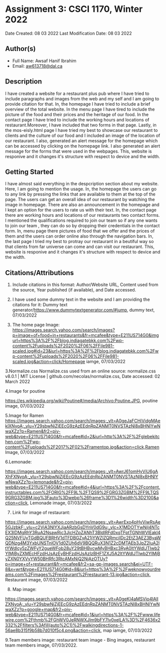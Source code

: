 # Assignment 3: CSCI 1170, Winter 2022

Date Created: 08 03 2022
Last Modification Date:  08 03 2022


## Author(s)

- Full Name: Awsaf Hanif Ibrahim
- Email: aw613718@dal.ca


## Description

I have created a  website for a restaurant plus pub where I have tried to include paragraphs and images from the web and my self and I am going to provide citation for that. In, the homepage I have tried to include a brief overview of the total website. In the menu page I have tired to include the picture of the food and their prices and the heritage of our food. In the contact page I have tried to include the working hours and locations of restaurant.Moreover, I have included that two forms in that page. Lastly, in the mos-eisly.html page I have tried my best to showcase our restaurant to clients and the culture of our food and I included an image of the location of our restaurant. I also, generated an alert message for the homepage which can be accessed by clicking on the homepage link. I also generated an alert message for the forms that were used in the webpages. This, website is responive and it changes it's structure with respect to device and the width.  


## Getting Started

I have almost said everything in the despcription section about my website. Here, I am going to mention the usage. In, the homepage the users can go to any link by pressing the links that are available to  them at the top of the page. The users can get an overall idea of our restaurant by watching the image in homepage. There are also an announcement in the homepage and I kept an option for the users to rate us with their text. In, the contact page there are working hours and locations of our restaurants two contact forms. I mentioned the qualifications required to join our team so if any one wants to join our team , they can do so by dropping their credentials in the contact form. In, menu page there pictures of food that we offer and the prices of them and the users can order online also through the navigation bars. In, the last page I tried my best to protray our restaurant in a beutiful way so that clients from far universe can come and can visit our restaurant. This, website is responive and it changes it's structure with respect to device and the width.  

## Citations/Attributions
1. Include citations in this format:
Author/Website URL, Content used from the source, Year published (if available), and Date accessed.

1. I have used some dummy text in the website and I am providing the citations for it:
Dummy text generator/https://www.dummytextgenerator.com/#jump, dummy text, 07/03/2022

2. The home page Image:
https://images.search.yahoo.com/search/images?p=image+of+food+in+restaurants&fr=mcafee&type=E211US714G0&imgurl=https%3A%2F%2Fblog.indiagatebkk.com%2Fwp-content%2Fuploads%2F2020%2F06%2FFile981-scaled.jpg#id=23&iurl=https%3A%2F%2Fblog.indiagatebkk.com%2Fwp-content%2Fuploads%2F2020%2F06%2FFile981-scaled.jpg&action=click/Homepage iamge, 07/03/2022

3.Normalize.css
Normalize.css used from an online source: normalize.css v8.0.1 | MIT License | github.com/necolas/normalize.css, Date accessed: 02 March 2022

4.Image for poutine

https://es.wikipedia.org/wiki/Poutine#/media/Archivo:Poutine.JPG, poutine image, 07/03/2022

5.Image for Ramen
https://images.search.yahoo.com/search/images;_ylt=A0geJaFCHiVidgMAeklXNyoA;_ylu=Y29sbwNiZjEEcG9zAzEEdnRpZANMT0NVSTAzNl8xBHNlYwNwaXZz?p=Ramen&fr2=piv-web&type=E211US714G0&fr=mcafee#id=2&iurl=http%3A%2F%2Fglebekitchen.com%2Fwp-content%2Fuploads%2F2017%2F02%2Framentop.jpg&action=click,Ramen Image, 07/03/2022

6.Lemonade:

https://images.search.yahoo.com/search/images;_ylt=AwrJ61omHyViU6gAXhFXNyoA;_ylu=Y29sbwNiZjEEcG9zAzEEdnRpZANMT0NVSTAzNl8xBHNlYwNwaXZz?p=lemonade&fr2=piv-web&type=E211US714G0&fr=mcafee#id=4&iurl=https%3A%2F%2Fcontent.instructables.com%2FORIG%2FF9L%2FTQS9%2FGRG3ZGBM%2FF9LTQS9GRG3ZGBM.jpg%3Fauto%3Dwebp%26frame%3D1%26width%3D2100&action=click, Lemonade image, 07/03/2022

7. Link for image of restaurant:

https://images.search.yahoo.com/search/images;_ylt=AwrExo4pHyViwRsAe5GJzbkF;_ylu=c2VjA3NlYXJjaARzbGsDYnV0dG9u;_ylc=X1MDOTYwNjI4NTcEX3IDMgRhY3RuA2NsawRjc3JjcHZpZANhT3BldlRFd0xqTFptTGNhWVlEakl4Q25NVFUyTGdBQUFBRHV1dTFDBGZyA21jYWZlZQRmcjIDc2EtZ3AEZ3ByaWQDNzg4M3YxbUNSTnlOV1d0ZUh6dV9BQQRuX3N1Z2cDMTAEb3JpZ2luA2ltYWdlcy5zZWFyY2gueWFob28uY29tBHBvcwMyBHBxc3RyA0ltYWdlJTIwb2YlMjByZXMEcHFzdHJsAzEyBHFzdHJsAzIzBHF1ZXJ5A2ltYWdlJTIwb2YlMjByZXN0YXVyYW50BHRfc3RtcAMxNjQ2NjAzOTUy?p=image+of+restaurant&fr=mcafee&fr2=sa-gp-images.search&ei=UTF-8&x=wrt&type=E211US714G0#id=8&iurl=https%3A%2F%2Fweknowyourdreams.com%2Fimages%2Frestaurant%2Frestaurant-13.jpg&action=click, Restaurant image, 07/03/2022

8. Map image:

https://images.search.yahoo.com/search/images;_ylt=A0geKI4aMSVio4IAllZXNyoA;_ylu=Y29sbwNiZjEEcG9zAzEEdnRpZANMT0NVSTAzNl8xBHNlYwNwaXZz?p=google+map&fr2=piv-web&type=E211US714G0&fr=mcafee#id=1&iurl=https%3A%2F%2Fwww.lifewire.com%2Fthmb%2FGhWV0JeRNWXJIm9bFY7lv0xelLA%3D%2F4636x2332%2Ffilters%3Afill(auto%2C1)%2Fwalkingdirections-1-56ae8b315f9b58b7d010f5c4.png&action=click, map iamge, 07/03/2022

9.Team members image:
restaurant team image - Bing images, restaurant team members image, 07/03/2022.

